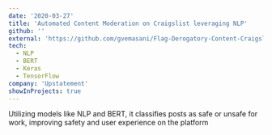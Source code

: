 ```yaml
---
date: '2020-03-27'
title: 'Automated Content Moderation on Craigslist leveraging NLP'
github: ''
external: 'https://github.com/gvemasani/Flag-Derogatory-Content-Craigslist'
tech:
  - NLP
  - BERT
  - Keras
  - TensorFlow
company: 'Upstatement'
showInProjects: true
---
```


Utilizing models like NLP and BERT, it classifies posts as safe or unsafe for work, improving safety and user experience on the platform
